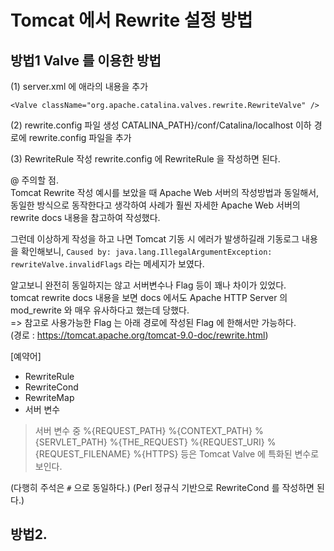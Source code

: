 # Tomcat 에서 Rewrite 설정 방법
## 방법1 Valve 를 이용한 방법
(1) server.xml 에 애라의 내용을 추가
```
<Valve className="org.apache.catalina.valves.rewrite.RewriteValve" />
```
(2) rewrite.config 파일 생성
CATALINA_PATH}/conf/Catalina/localhost 이하 경로에 rewrite.config 파일을 추가

(3) RewriteRule 작성
rewrite.config 에 RewriteRule 을 작성하면 된다.

@ 주의할 점.  
Tomcat Rewrite 작성 예시를 보았을 때 Apache Web 서버의 작성방법과 동일해서, 동일한 방식으로 동작한다고 생각하여 사례가 훨씬 자세한 Apache Web 서버의 rewrite docs 내용을 참고하여 작성했다.   

그런데 이상하게 작성을 하고 나면 Tomcat 기동 시 에러가 발생하길래 기동로그 내용을 확인해보니, `Caused by: java.lang.IllegalArgumentException: rewriteValve.invalidFlags` 라는 메세지가 보였다.   

알고보니 완전히 동일하지는 않고 서버변수나 Flag 등이 꽤나 차이가 있었다.    
tomcat rewrite docs 내용을 보면 docs 에서도 Apache HTTP Server 의 mod_rewrite 와 매우 유사하다고 했는데 당했다.   
=> 참고로 사용가능한 Flag 는 아래 경로에 작성된 Flag 에 한해서만 가능하다.  
(경로 : https://tomcat.apache.org/tomcat-9.0-doc/rewrite.html)

[예약어]
- RewriteRule
- RewriteCond
- RewriteMap
- 서버 변수

> 서버 변수 중 %{REQUEST_PATH} %{CONTEXT_PATH} %{SERVLET_PATH} %{THE_REQUEST} %{REQUEST_URI} %{REQUEST_FILENAME} %{HTTPS} 등은 Tomcat Valve 에 특화된 변수로 보인다.   


(다행히 주석은 `#` 으로 동일하다.)
(Perl 정규식 기반으로 RewriteCond 를 작성하면 된다.)




## 방법2.